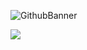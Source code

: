 
![GithubBanner](https://github.com/suzyobai/KellyJasmine/assets/169525299/fa3d6314-4c0b-40e5-aa56-ade3ac15897c)

<img align="center" src="https://github-readme-stats.vercel.app/api/<CARD_TYPE>/?username=<USERNAME>&theme=<THEME_NAME>" />
